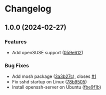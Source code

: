 # Changelog

## 1.0.0 (2024-02-27)


### Features

* Add openSUSE support ([059e612](https://github.com/agl4/init-server/commit/059e6123c85b3fce49c52ddd8ef1a640d4669208))


### Bug Fixes

* Add mosh package ([3a3b27c](https://github.com/agl4/init-server/commit/3a3b27c5b20f471cc8ea3bdf85681bdcea38aecc)), closes [#1](https://github.com/agl4/init-server/issues/1)
* Fix sshd startup on Linux ([78b9505](https://github.com/agl4/init-server/commit/78b95055d54753fc59a2f19e7639ef14caa2e72a))
* Install openssh-server on Ubuntu ([fbe9f1b](https://github.com/agl4/init-server/commit/fbe9f1b2a6a8925fd48b94f53fbc22b6f8408e67))
